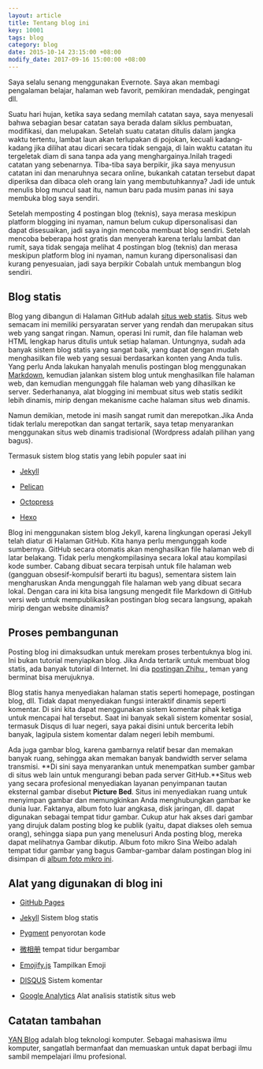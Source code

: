```yaml
---
layout: article
title: Tentang blog ini
key: 10001
tags: blog
category: blog
date: 2015-10-14 23:15:00 +08:00
modify_date: 2017-09-16 15:00:00 +08:00
---
```


Saya selalu senang menggunakan Evernote. Saya akan membagi pengalaman belajar, halaman web favorit, pemikiran mendadak, pengingat dll.

<!--more-->

Suatu hari hujan, ketika saya sedang memilah catatan saya, saya menyesali bahwa sebagian besar catatan saya berada dalam siklus pembuatan, modifikasi, dan melupakan. Setelah suatu catatan ditulis dalam jangka waktu tertentu, lambat laun akan terlupakan di pojokan, kecuali kadang-kadang jika dilihat atau dicari secara tidak sengaja, di lain waktu catatan itu tergeletak diam di sana tanpa ada yang menghargainya.Inilah tragedi catatan yang sebenarnya. Tiba-tiba saya berpikir, jika saya menyusun catatan ini dan menaruhnya secara online, bukankah catatan tersebut dapat diperiksa dan dibaca oleh orang lain yang membutuhkannya? Jadi ide untuk menulis blog muncul saat itu, namun baru pada musim panas ini saya membuka blog saya sendiri.

Setelah memposting 4 postingan blog (teknis), saya merasa meskipun platform blogging ini nyaman, namun belum cukup dipersonalisasi dan dapat disesuaikan, jadi saya ingin mencoba membuat blog sendiri. Setelah mencoba beberapa host gratis dan menyerah karena terlalu lambat dan rumit, saya tidak sengaja melihat 4 postingan blog (teknis) dan merasa meskipun platform blog ini nyaman, namun kurang dipersonalisasi dan kurang penyesuaian, jadi saya berpikir Cobalah untuk membangun blog sendiri. 

## Blog statis

Blog yang dibangun di Halaman GitHub adalah [situs web statis](https://id.wikipedia.org/wiki/Situs_web#Situs_web_statis). Situs web semacam ini memiliki persyaratan server yang rendah dan merupakan situs web yang sangat ringan. Namun, operasi Ini rumit, dan file halaman web HTML lengkap harus ditulis untuk setiap halaman. Untungnya, sudah ada banyak sistem blog statis yang sangat baik, yang dapat dengan mudah menghasilkan file web yang sesuai berdasarkan konten yang Anda tulis. Yang perlu Anda lakukan hanyalah menulis postingan blog menggunakan [Markdown](https://id.wikipedia.org/wiki/Markdown), kemudian jalankan sistem blog untuk menghasilkan file halaman web, dan kemudian mengunggah file halaman web yang dihasilkan ke server. Sederhananya, alat blogging ini membuat situs web statis sedikit lebih dinamis, mirip dengan mekanisme cache halaman situs web dinamis.

Namun demikian, metode ini masih sangat rumit dan merepotkan.Jika Anda tidak terlalu merepotkan dan sangat tertarik, saya tetap menyarankan menggunakan situs web dinamis tradisional (Wordpress adalah pilihan yang bagus).

Termasuk sistem blog statis yang lebih populer saat ini

- [Jekyll](https://github.com/jekyll/)

- [Pelican](https://github.com/getpelican/pelican)

- [Octopress](https://github.com/imathis/octopress)

- [Hexo](https://github.com/hexojs/hexo/)

Blog ini menggunakan sistem blog Jekyll, karena lingkungan operasi Jekyll telah diatur di Halaman GitHub. Kita hanya perlu mengunggah kode sumbernya. GitHub secara otomatis akan menghasilkan file halaman web di latar belakang. Tidak perlu mengkompilasinya secara lokal atau kompilasi kode sumber. Cabang dibuat secara terpisah untuk file halaman web (gangguan obsesif-kompulsif berarti itu bagus), sementara sistem lain mengharuskan Anda mengunggah file halaman web yang dibuat secara lokal. Dengan cara ini kita bisa langsung mengedit file Markdown di GitHub versi web untuk mempublikasikan postingan blog secara langsung, apakah mirip dengan website dinamis?

## Proses pembangunan

Posting blog ini dimaksudkan untuk merekam proses terbentuknya blog ini. Ini bukan tutorial menyiapkan blog. Jika Anda tertarik untuk membuat blog statis, ada banyak tutorial di Internet. Ini dia [postingan Zhihu ](https://www.zhihu.com/question/20962496), teman yang berminat bisa merujuknya.

Blog statis hanya menyediakan halaman statis seperti homepage, postingan blog, dll. Tidak dapat menyediakan fungsi interaktif dinamis seperti komentar. Di sini kita dapat menggunakan sistem komentar pihak ketiga untuk mencapai hal tersebut. Saat ini banyak sekali sistem komentar sosial, termasuk Disqus di luar negeri, saya pakai disini untuk bercerita lebih banyak, lagipula sistem komentar dalam negeri lebih membumi.

Ada juga gambar blog, karena gambarnya relatif besar dan memakan banyak ruang, sehingga akan memakan banyak bandwidth server selama transmisi. **Di sini saya menyarankan untuk menempatkan sumber gambar di situs web lain untuk mengurangi beban pada server GitHub.**Situs web yang secara profesional menyediakan layanan penyimpanan tautan eksternal gambar disebut **Picture Bed**. Situs ini menyediakan ruang untuk menyimpan gambar dan memungkinkan Anda menghubungkan gambar ke dunia luar. Faktanya, album foto luar angkasa, disk jaringan, dll. dapat digunakan sebagai tempat tidur gambar. Cukup atur hak akses dari gambar yang dirujuk dalam posting blog ke publik (yaitu, dapat diakses oleh semua orang), sehingga siapa pun yang menelusuri Anda posting blog, mereka dapat melihatnya Gambar dikutip. Album foto mikro Sina Weibo adalah tempat tidur gambar yang bagus Gambar-gambar dalam postingan blog ini disimpan di [album foto mikro ini](http://photo.weibo.com/1941806611/albums).

## Alat yang digunakan di blog ini

- [GitHub Pages](https://pages.github.com/)

- [Jekyll](https://github.com/jekyll/) Sistem blog statis

- [Pygment](http://pygments.org/) penyorotan kode

- [微相册](http://photo.weibo.com/) tempat tidur bergambar

- [Emojify.js](https://github.com/Ranks/emojify.js) Tampilkan Emoji

- [DISQUS](https://disqus.com/) Sistem komentar

- [Google Analytics](https://www.google.com/analytics/) Alat analisis statistik situs web

## Catatan tambahan

[YAN Blog](https://rian010.github.io/blog) adalah blog teknologi komputer. Sebagai mahasiswa ilmu komputer, sangatlah bermanfaat dan memuaskan untuk dapat berbagi ilmu sambil mempelajari ilmu profesional.